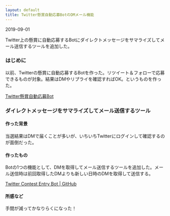 ```yaml
---
layout: default
title: Twitter懸賞自動応募BotのDMメール機能
---
```


2019-09-01

Twitter上の懸賞に自動応募するBotにダイレクトメッセージをサマライズしてメール送信するツールを追加した。

### はじめに

以前、Twitterの懸賞に自動応募するBotを作った。リツイート＆フォローで応募できるものが対象。結果はDMやリプライを確認すればOK。というものを作った。

[Twitter懸賞自動応募Bot](https://ta9t2.github.io/notes/doc/2019-04-04-twctbot.html)

### ダイレクトメッセージをサマライズしてメール送信するツール

#### 作った背景

当選結果はDMで届くことが多いが、いちいちTwitterにログインして確認するのが面倒だった。

#### 作ったもの

Botの1つの機能として、DMを取得してメール送信するツールを追加した。メール送信時は前回取得したDMよりも新しい日時のDMを取得して送信する。

[Twitter Contest Entry Bot | GitHub](https://github.com/ta9t2/twitter-contest-entry-bot/blob/master/README.ja.md)

#### 所感など

手間が減ってかなりらくになった！

